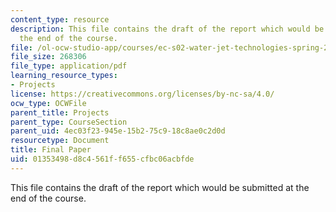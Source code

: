 ```yaml
---
content_type: resource
description: This file contains the draft of the report which would be submitted at
  the end of the course.
file: /ol-ocw-studio-app/courses/ec-s02-water-jet-technologies-spring-2005/01353498d8c4561ff655cfbc06acbfde_MITEC_S02S05_final_paper.pdf
file_size: 268306
file_type: application/pdf
learning_resource_types:
- Projects
license: https://creativecommons.org/licenses/by-nc-sa/4.0/
ocw_type: OCWFile
parent_title: Projects
parent_type: CourseSection
parent_uid: 4ec03f23-945e-15b2-75c9-18c8ae0c2d0d
resourcetype: Document
title: Final Paper
uid: 01353498-d8c4-561f-f655-cfbc06acbfde
---
```

This file contains the draft of the report which would be submitted at the end of the course.